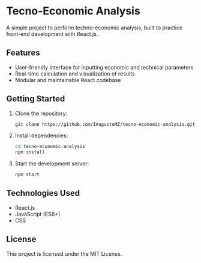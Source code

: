 # Tecno-Economic Analysis

A simple project to perform techno-economic analysis, built to practice front-end development with React.js.

## Features

- User-friendly interface for inputting economic and technical parameters
- Real-time calculation and visualization of results
- Modular and maintainable React codebase

## Getting Started

1. Clone the repository:
    ```bash
    git clone https://github.com/IAugustoMZ/tecno-economic-analysis.git
    ```
2. Install dependencies:
    ```bash
    cd tecno-economic-analysis
    npm install
    ```
3. Start the development server:
    ```bash
    npm start
    ```

## Technologies Used

- React.js
- JavaScript (ES6+)
- CSS

## License

This project is licensed under the MIT License.
